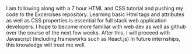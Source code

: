 I am following along with a 7 hour HTML and CSS tutorial and pushing my code to the Excercises repository. Learning basic Html tags and attributes as well as CSS properties is essential for full stack web application developers. 
I hope to become more familiar with web dev as well as github over the course of the next few weeks. 
After this, I will proceed with Javascript (including frameworks such as React.js)
In future internships, this knowledge will treat me well.
